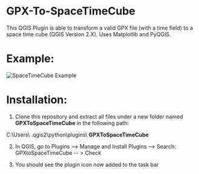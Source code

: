 # GPX-To-SpaceTimeCube
This QGIS Plugin is able to transform a valid GPX file (with a time field) to a space time cube (QGIS Version 2.X). Uses Matplotlib and PyQGIS.

# Example:
![SpaceTimeCube Example](https://i.imgur.com/khgfZaI.png)

# Installation:
1) Clone this repository and extract all files under a new folder named **GPXToSpaceTimeCube** in the following path:

C:\Users\ <username> \.qgis2\python\plugins\ **GPXToSpaceTimeCube**

2) In QGIS, go to Plugins --> Manage and Install Plugins --> Search: GPXtoSpaceTimeCube -- > Check

3) You should see the plugin icon now added to the task bar 
